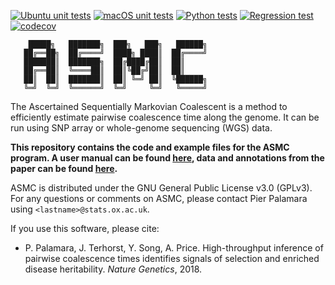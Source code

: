 [![Ubuntu unit tests](https://github.com/OxfordRSE/ASMC/workflows/Ubuntu%20unit/badge.svg)](https://github.com/OxfordRSE/ASMC/actions)
[![macOS unit tests](https://github.com/OxfordRSE/ASMC/workflows/macOS%20unit/badge.svg)](https://github.com/OxfordRSE/ASMC/actions)
[![Python tests](https://github.com/OxfordRSE/ASMC/workflows/Python%203.5%203.8/badge.svg)](https://github.com/OxfordRSE/ASMC/actions)
[![Regression test](https://github.com/OxfordRSE/ASMC/workflows/Regression%20test/badge.svg)](https://github.com/OxfordRSE/ASMC/actions)
[![codecov](https://codecov.io/gh/OxfordRSE/ASMC/branch/master/graph/badge.svg)](https://codecov.io/gh/OxfordRSE/ASMC)

```
    █████╗   ███████╗  ███╗   ███╗   ██████╗
   ██╔══██╗  ██╔════╝  ████╗ ████║  ██╔════╝
   ███████║  ███████╗  ██╔████╔██║  ██║     
   ██╔══██║  ╚════██║  ██║╚██╔╝██║  ██║     
   ██║  ██║  ███████║  ██║ ╚═╝ ██║  ╚██████╗
   ╚═╝  ╚═╝  ╚══════╝  ╚═╝     ╚═╝   ╚═════╝
```

The Ascertained Sequentially Markovian Coalescent is a method to efficiently estimate pairwise coalescence time along the genome. It can be run using SNP array or whole-genome sequencing (WGS) data.

**This repository contains the code and example files for the ASMC program. A user manual can be found [here](http://www.palamaralab.org/software/ASMC), data and annotations from the paper can be found [here](http://www.palamaralab.org/data/ASMC).**

ASMC is distributed under the GNU General Public License v3.0 (GPLv3). For any questions or comments on ASMC, please contact Pier Palamara using `<lastname>@stats.ox.ac.uk`.

If you use this software, please cite:

- P. Palamara, J. Terhorst, Y. Song, A. Price. High-throughput inference of pairwise coalescence times identifies signals of selection and enriched disease heritability. *Nature Genetics*, 2018.

